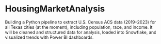 # HousingMarketAnalysis
Building a Python pipeline to extract U.S. Census ACS data (2019–2023) for all Texas cities (at the moment), including population, race, and income. It will be cleaned and structured data for analysis, loaded into Snowflake, and visualized trends with Power BI dashboards.
